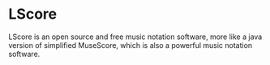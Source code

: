 # LScore
LScore is an open source and free music notation software, more like a java version of simplified MuseScore, which is also a powerful music notation software. 
